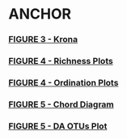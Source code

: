 # ANCHOR
<h3><a target="_blank" href="http://htmlpreview.github.io/?https://github.com/gonzalezem/ANCHOR/blob/master/figure3/ISS_raw_counts.html">FIGURE 3 - Krona</a></h3>

<h3><a target="_blank" href="https://github.com/gonzalezem/ANCHOR/blob/master/figure4/richness_plots_location.pdf">FIGURE 4 - Richness Plots</a></h3>

<h3><a target="_blank" href="https://github.com/gonzalezem/ANCHOR/blob/master/figure4/ordination_plots_rlog_location.pdf">FIGURE 4 - Ordination Plots</a></h3>


<h3><a target="_blank" href="http://htmlpreview.github.io/?https://github.com/gonzalezem/ANCHOR/blob/master/figure5/DA_OTUs_Harmony_vs_Destiny.html">FIGURE 5 - Chord Diagram</a></h3>
<h3><a target="_blank" href="http://htmlpreview.github.io/?https://github.com/gonzalezem/ANCHOR/blob/master/figure5/DA_OTUs_Harmony_vs_Destiny.html">FIGURE 5 - DA OTUs Plot</a></h3>
